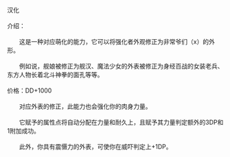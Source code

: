 <title>筋肉化</title>
<meta name="GENERATOR" content="WinCHM">
<meta http-equiv="Content-Type" content="text/html; charset=gb2312">
<br>汉化
<br>
<br>介绍：
<br>
<br>　　这是一种对应萌化的能力，它可以将强化者外观修正为非常爷们（x）的外形。
<br>
<br>　　例如说，舰娘被修正为舰汉、魔法少女的外表被修正为身经百战的女装老兵、东方人物长着北斗神拳的面孔等等。
<br>
<br>价格：DD+1000
<br>
<br>　　对应外表的修正，此能力也会强化你的肉身力量。
<br>
<br>　　它赋予的属性点将自动分配在力量和耐久上，且赋予其力量判定额外的3DP和1附加成功。
<br>
<br>　　此外，你具有震慑力的外表，可使你在威吓判定上+1DP。
<br>
<br>